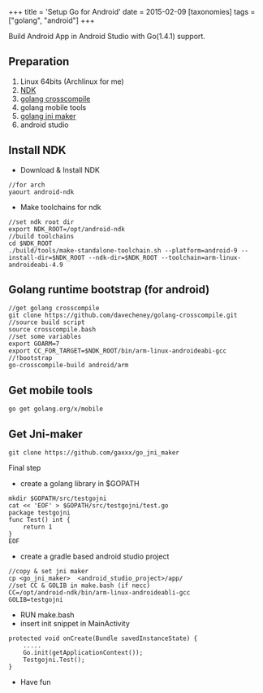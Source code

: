 +++
title = 'Setup Go for Android'
date = 2015-02-09
[taxonomies]
tags = ["golang", "android"] 
+++

Build Android App in Android Studio with Go(1.4.1) support.

<!-- more -->


## Preparation

1. Linux 64bits (Archlinux for me)
2. [NDK](https://developer.android.com/tools/sdk/ndk/index.html#download)
3. [golang crosscompile](github.com/davecheney/golang-crosscompile.git)
4. golang mobile tools
5. [golang jni maker](https://github.com/gaxxx/go_jni_maker)
6. android studio

## Install NDK

* Download & Install NDK 


```
//for arch
yaourt android-ndk
```

* Make toolchains for ndk

```
//set ndk root dir 
export NDK_ROOT=/opt/android-ndk
//build toolchains
cd $NDK_ROOT
./build/tools/make-standalone-toolchain.sh --platform=android-9 --install-dir=$NDK_ROOT --ndk-dir=$NDK_ROOT --toolchain=arm-linux-androideabi-4.9
```

## Golang runtime bootstrap (for android)

```
//get golang crosscompile 
git clone https://github.com/davecheney/golang-crosscompile.git
//source build script
source crosscompile.bash
//set some variables
export GOARM=7
export CC_FOR_TARGET=$NDK_ROOT/bin/arm-linux-androideabi-gcc
//!bootstrap
go-crosscompile-build android/arm
```

## Get mobile tools

```
go get golang.org/x/mobile
```

## Get Jni-maker

```
git clone https://github.com/gaxxx/go_jni_maker
```

Final step
* create a golang library in $GOPATH

```
mkdir $GOPATH/src/testgojni
cat << 'EOF' > $GOPATH/src/testgojni/test.go
package testgojni
func Test() int {
    return 1
}
EOF
```

* create a gradle based android studio project 

```
//copy & set jni maker
cp <go_jni_maker>  <android_studio_project>/app/
//set CC & GOLIB in make.bash (if necc)
CC=/opt/android-ndk/bin/arm-linux-androideabli-gcc
GOLIB=testgojni
```
        
* RUN make.bash
* insert init snippet in MainActivity
        
```
protected void onCreate(Bundle savedInstanceState) {
    .....
    Go.init(getApplicationContext());
    Testgojni.Test();
}
```
* Have fun
        
